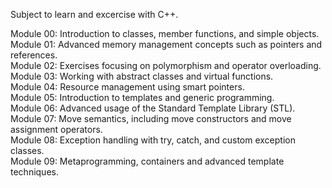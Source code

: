 Subject to learn and excercise with C++.

Module 00: Introduction to classes, member functions, and simple objects. <br>
Module 01: Advanced memory management concepts such as pointers and references. <br>
Module 02: Exercises focusing on polymorphism and operator overloading. <br>
Module 03: Working with abstract classes and virtual functions. <br>
Module 04: Resource management using smart pointers. <br>
Module 05: Introduction to templates and generic programming. <br>
Module 06: Advanced usage of the Standard Template Library (STL). <br>
Module 07: Move semantics, including move constructors and move assignment operators. <br>
Module 08: Exception handling with try, catch, and custom exception classes. <br>
Module 09: Metaprogramming, containers and advanced template techniques. <br>
